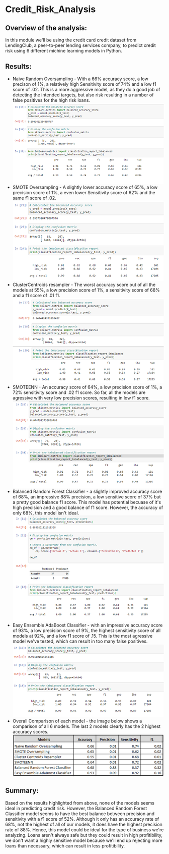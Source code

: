 # Credit_Risk_Analysis

## Overview of the analysis: 
In this module we'll be using the credit card credit dataset from LendingClub, a peer-to-peer lending services company, to predict credit risk using 6 different michine learning models in Python. 

## Results: 
- Naive Random Oversampling - With a 66% accuracy score, a low precison of 1%, a relatively high Sensitivity score of 74% and a low f1 score of .02. This is a more aggressive model, as they do a good job of detecting the intended targets, but also risk resulting in a number of false positives for the high risk loans.
![Naive Random Oversampling](images/Naive_Random_Oversampling.png)
- SMOTE Oversampling - A slightly lower accuracy score of 65%, a low precision score of 1%, a even lower Sensitivity score of 62% and the same f1 score of .02.  
![SMOTE Oversampling](images/SMOTE_Oversampling.png)
- ClusterCentroids resampler - The worst accuracy score out of all the models at 55%, a low precision score of 1%, a sensitivity score of 68% and a f1 score of .01 f1. 
![ClusterCentroids resampler](images/Cluster_Centroids_Resampler.png)
- SMOTEENN - An accuracy score of 64%, a low precision score of 1%, a 72% sensitivity score and .02 f1 score. So far, all the models are agressive with very low precision scores, resulting in low f1 score.  
![SMOTEENN](images/SMOTEENN.png)
- Balanced Random Forest Classifier - a slightly improved accuracy score of 68%, an impressive 88% precision, a low sensitive score of 37% but a pretty good balance f1 score.  This model has potential becuase of it's high precision and a good balance of f1 score. However, the accuracy of only 68%, this model isn't ideal.
![Balanced Random Forest Classifier](images/Balanced_Random_Forest_Classifier.png)
- Easy Ensemble AdaBoost Classifier - with an impressive accuracy score of 93%, a low precision score of 9%, the highest sensitivity score of all models at 92%, and a low f1 score of .15. This is the most agressive model we've tested, which can result in too many false positives. 
![Easy Ensemble AdaBoost Classifier](images/Easy_Ensemble_AdaBoost_Classifier.png)
- Overall Comparison of each model - the image below shows a comparison of all 6 models. The last 2 models clearly has the 2 highest accuracy scores.
![Final_Results_Comparison](images/Final_Results_Comparison.png)

## Summary: 
Based on the results highlighted from above, none of the models seems ideal in predicting credit risk. However, the Balanced Random Forest Classifier model seems to have the best balance between precision and sensitivity with a f1 score of 52%.  Although it only has an accuracy rate of 68%, not the highest of all of our models, it does have the highest precision rate of 88%. Hence, this model could be ideal for the type of business we're analyzing. Loans aren't always safe but they could result in high profitibility, we don't want a highly sensitive model because we'll end up rejecting more loans than necessary, which can result in less profitibility. 